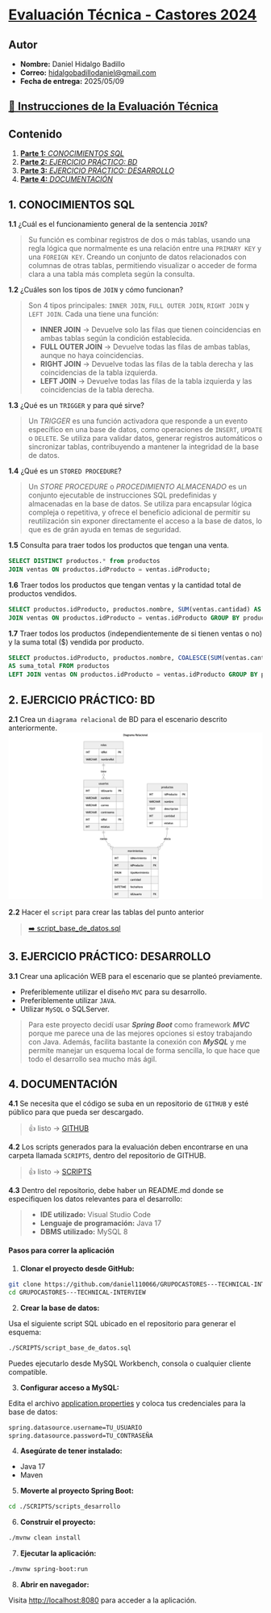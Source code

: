 # [Evaluación Técnica - Castores 2024](https://github.com/daniel110066/GRUPOCASTORES---TECHNICAL-INTERVIEW.git)

## Autor

- **Nombre:** Daniel Hidalgo Badillo  
- **Correo:** hidalgobadillodaniel@gmail.com 
- **Fecha de entrega:** 2025/05/09

## [📄 Instrucciones de la Evaluación Técnica](./Evaluación%20Técnica%20Castores%202024%20-%20Desarrollador.pdf)

## Contenido

1. [**Parte 1:** *CONOCIMIENTOS SQL*](#1-conocimientos-sql)
2. [**Parte 2:** *EJERCICIO PRÁCTICO: BD*](#2-ejercicio-práctico-bd)
3. [**Parte 3:** *EJERCICIO PRÁCTICO: DESARROLLO*](#3-ejercicio-práctico-desarrollo)
4. [**Parte 4:** *DOCUMENTACIÓN*](#4-documentación)

## 1. CONOCIMIENTOS SQL

**1.1** ¿Cuál es el funcionamiento general de la sentencia `JOIN`?  
> Su función es combinar registros de dos o más tablas, usando una regla lógica que normalmente es una relación entre una `PRIMARY KEY` y una `FOREIGN KEY`. Creando un conjunto de datos relacionados con columnas de otras tablas, permitiendo visualizar o acceder de forma clara a una tabla más completa según la consulta.

**1.2** ¿Cuáles son los tipos de `JOIN` y cómo funcionan?  
> Son 4 tipos principales: `INNER JOIN`, `FULL OUTER JOIN`, `RIGHT JOIN` y `LEFT JOIN`. Cada una tiene una función:
> - **INNER JOIN** → Devuelve solo las filas que tienen coincidencias en ambas tablas según la condición establecida.
> - **FULL OUTER JOIN** → Devuelve todas las filas de ambas tablas, aunque no haya coincidencias.
> - **RIGHT JOIN** → Devuelve todas las filas de la tabla derecha y las coincidencias de la tabla izquierda.
> - **LEFT JOIN** → Devuelve todas las filas de la tabla izquierda y las coincidencias de la tabla derecha.

**1.3** ¿Qué es un `TRIGGER` y para qué sirve?  
> Un *TRIGGER* es una función activadora que responde a un evento específico en una base de datos, como operaciones de `INSERT`, `UPDATE` o `DELETE`. Se utiliza para validar datos, generar registros automáticos o sincronizar tablas, contribuyendo a mantener la integridad de la base de datos.

**1.4** ¿Qué es un `STORED PROCEDURE`?  
> Un *STORE PROCEDURE* o *PROCEDIMIENTO ALMACENADO* es un conjunto ejecutable de instrucciones SQL predefinidas y almacenadas en la base de datos. Se utiliza para encapsular lógica compleja o repetitiva, y ofrece el beneficio adicional de permitir su reutilización sin exponer directamente el acceso a la base de datos, lo que es de grán ayuda en temas de seguridad.

**1.5** Consulta para traer todos los productos que tengan una venta.
```sql
SELECT DISTINCT productos.* from productos
JOIN ventas ON productos.idProducto = ventas.idProducto;
```

**1.6** Traer todos los productos que tengan ventas y la cantidad total de productos vendidos.
```sql
SELECT productos.idProducto, productos.nombre, SUM(ventas.cantidad) AS cantidad_total FROM productos
JOIN ventas ON productos.idProducto = ventas.idProducto GROUP BY productos.idProducto;
```

**1.7** Traer todos los productos (independientemente de si tienen ventas o no) y la suma total ($) vendida por producto.
```sql
SELECT productos.idProducto, productos.nombre, COALESCE(SUM(ventas.cantidad*productos.precio), 0)
AS suma_total FROM productos
LEFT JOIN ventas ON productos.idProducto = ventas.idProducto GROUP BY productos.idProducto;
```

## 2. EJERCICIO PRÁCTICO: BD

**2.1** Crea un `diagrama relacional` de BD para el escenario descrito anteriormente. 
![Diagrama ER](diagrama_er.png)

**2.2** Hacer el `script` para crear las tablas del punto anterior
> [➡️ script_base_de_datos.sql](./SCRIPTS/script_base_de_datos.sql)

## 3. EJERCICIO PRÁCTICO: DESARROLLO

**3.1**  Crear una aplicación WEB para el escenario que se planteó previamente.
- Preferiblemente utilizar el diseño `MVC` para su desarrollo.
- Preferiblemente utilizar `JAVA`.
- Utilizar `MySQL` o SQLServer.
> Para este proyecto decidí usar ***Spring Boot*** como framework ***MVC*** porque me parece una de las mejores opciones si estoy trabajando con Java. Además, facilita bastante la conexión con ***MySQL*** y me permite manejar un esquema local de forma sencilla, lo que hace que todo el desarrollo sea mucho más ágil.

## 4. DOCUMENTACIÓN

**4.1** Se   necesita   que   el   código   se   suba   en   un   repositorio   de  `GITHUB`  y   esté   público   para   que   pueda   ser
descargado.
> 👍 listo -> [GITHUB](https://github.com/daniel110066/GRUPOCASTORES---TECHNICAL-INTERVIEW.git)

**4.2** Los scripts generados para la evaluación deben encontrarse en una carpeta llamada  `SCRIPTS`, dentro del
repositorio de GITHUB.
> 👍 listo -> [SCRIPTS](./SCRIPTS/)

**4.3** Dentro del repositorio, debe haber un  README.md  donde se especifiquen los datos relevantes para el
desarrollo:
> - **IDE utilizado:** Visual Studio Code
> - **Lenguaje de programación:** Java 17
> - **DBMS utilizado:** MySQL 8

#### Pasos para correr la aplicación

1. **Clonar el proyecto desde GitHub:**

```bash
git clone https://github.com/daniel110066/GRUPOCASTORES---TECHNICAL-INTERVIEW.git
cd GRUPOCASTORES---TECHNICAL-INTERVIEW
```

2. **Crear la base de datos:**

Usa el siguiente script SQL ubicado en el repositorio para generar el esquema:

```bash
./SCRIPTS/script_base_de_datos.sql
```

Puedes ejecutarlo desde MySQL Workbench, consola o cualquier cliente compatible.

3. **Configurar acceso a MySQL:**

Edita el archivo [application.properties](./SCRIPTS/scripts_desarrollo/src/main/resources/application.properties) y coloca tus credenciales para la base de datos:

```properties
spring.datasource.username=TU_USUARIO
spring.datasource.password=TU_CONTRASEÑA
```

4. **Asegúrate de tener instalado:**

- Java 17
- Maven

5. **Moverte al proyecto Spring Boot:**

```bash
cd ./SCRIPTS/scripts_desarrollo
```

6. **Construir el proyecto:**

```bash
./mvnw clean install
```

7. **Ejecutar la aplicación:**

```bash
./mvnw spring-boot:run
```

8. **Abrir en navegador:**

Visita [http://localhost:8080](http://localhost:8080) para acceder a la aplicación.